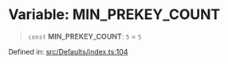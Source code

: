 # Variable: MIN\_PREKEY\_COUNT

> `const` **MIN\_PREKEY\_COUNT**: `5` = `5`

Defined in: [src/Defaults/index.ts:104](https://github.com/Fokusdotid/bail/blob/8a30cf93a8ac726f06d1ad6578695812a8253e53/src/Defaults/index.ts#L104)
